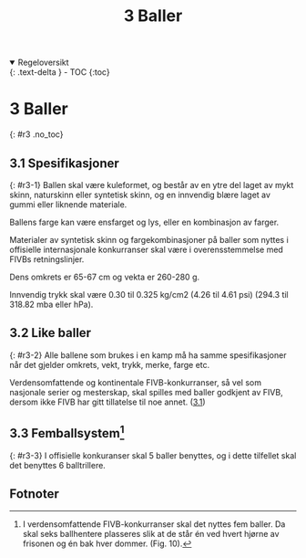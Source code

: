 ﻿---
title: 3 Baller
parent: Kapittel 1
---
<details open markdown="block">
 <summary>
   Regeloversikt
 </summary>
 {: .text-delta }
- TOC
{:toc}
</details>

# 3 Baller
{: #r3 .no_toc}

## 3.1 Spesifikasjoner
{: #r3-1}
Ballen skal være kuleformet, og består av en ytre del laget av mykt skinn, naturskinn 
eller syntetisk skinn, og en innvendig blære laget av gummi eller liknende materiale.

Ballens farge kan være ensfarget og lys, eller en kombinasjon av farger.

Materialer av syntetisk skinn og fargekombinasjoner på baller som nyttes i offisielle 
internasjonale konkurranser skal være i overensstemmelse med FIVBs retningslinjer. 

Dens omkrets er 65-67 cm og vekta er 260-280 g.

Innvendig trykk skal være 0.30 til 0.325 kg/cm2 (4.26 til 4.61 psi) (294.3 til 318.82 mba 
eller hPa).

## 3.2 Like baller
{: #r3-2}
Alle ballene som brukes i en kamp må ha samme spesifikasjoner når det gjelder 
omkrets, vekt, trykk, merke, farge etc.

Verdensomfattende og kontinentale FIVB-konkurranser, så vel som nasjonale serier og 
mesterskap, skal spilles med baller godkjent av FIVB, dersom ikke FIVB har gitt 
tillatelse til noe annet.
([3.1](#r3-1))

## 3.3 Femballsystem[^1]
{: #r3-3}
I offisielle konkuranser skal 5 baller benyttes, og i dette tilfellet skal det
benyttes 6 balltrillere.

## Fotnoter

[^1]:
    I verdensomfattende FIVB-konkurranser skal det nyttes fem baller. Da skal
    seks ballhentere plasseres slik at de står én ved hvert hjørne av frisonen
    og én bak hver dommer. (Fig. 10).

